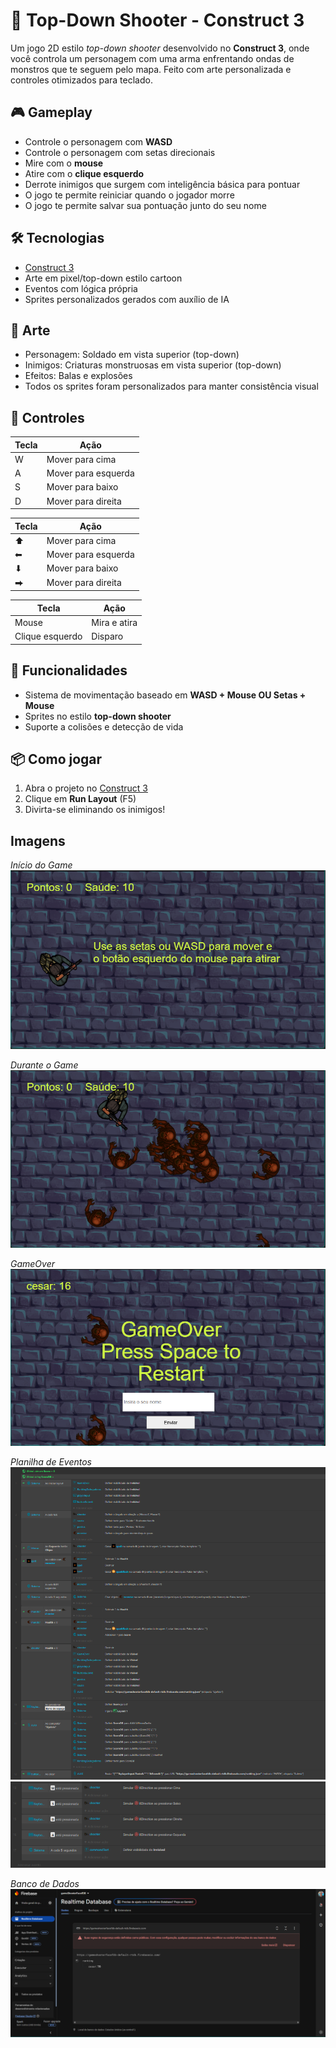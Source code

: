 # 🔫 Top-Down Shooter - Construct 3

Um jogo 2D estilo *top-down shooter* desenvolvido no **Construct 3**, onde você controla um personagem com uma arma enfrentando ondas de monstros que te seguem pelo mapa. 
Feito com arte personalizada e controles otimizados para teclado.

## 🎮 Gameplay

- Controle o personagem com **WASD**
- Controle o personagem com setas direcionais
- Mire com o **mouse**
- Atire com o **clique esquerdo**
- Derrote inimigos que surgem com inteligência básica para pontuar
- O jogo te permite reiniciar quando o jogador morre
- O jogo te permite salvar sua pontuação junto do seu nome

## 🛠️ Tecnologias

- [Construct 3](https://www.construct.net/)
- Arte em pixel/top-down estilo cartoon
- Eventos com lógica própria
- Sprites personalizados gerados com auxílio de IA

## 🎨 Arte

- Personagem: Soldado em vista superior (top-down)
- Inimigos: Criaturas monstruosas em vista superior (top-down)
- Efeitos: Balas e explosões
- Todos os sprites foram personalizados para manter consistência visual

## 🎯 Controles

| Tecla | Ação              |
|-------|-------------------|
| W     | Mover para cima   |
| A     | Mover para esquerda |
| S     | Mover para baixo  |
| D     | Mover para direita |

| Tecla | Ação              |
|-------|-------------------|
| ⬆     | Mover para cima   |
| ⬅    | Mover para esquerda |
| ⬇     | Mover para baixo  |
| ⮕    | Mover para direita |

| Tecla | Ação              |
|-------|-------------------|
| Mouse | Mira e atira      |
| Clique esquerdo | Disparo |

## 🧪 Funcionalidades

- Sistema de movimentação baseado em **WASD + Mouse OU Setas + Mouse**
- Sprites no estilo **top-down shooter**
- Suporte a colisões e detecção de vida

## 📦 Como jogar

1. Abra o projeto no [Construct 3](https://editor.construct.net/)
2. Clique em **Run Layout** (F5)
3. Divirta-se eliminando os inimigos!

## Imagens

*Início do Game*
![Início do Jogo](prints/startGame.png)

*Durante o Game*
![Durante o Jogo](prints/inGame.png)

*GameOver*
![GameOver](prints/gameOver.png)

*Planilha de Eventos*
![EventSheet1](prints/event-sheet1.png)
![EventSheet2](prints/event-sheet2.png)

*Banco de Dados*
![EventSheet1](prints/db.png)




